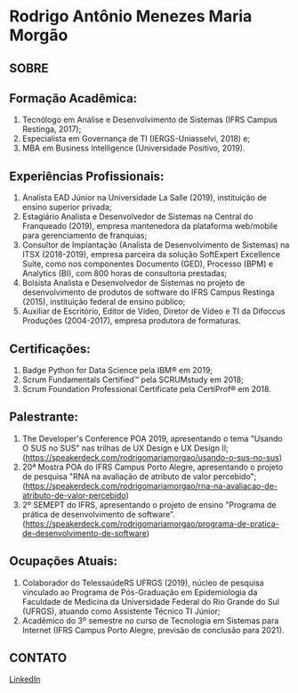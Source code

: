 # Rodrigo Antônio Menezes Maria Morgão

## SOBRE

## Formação Acadêmica:
1. Tecnólogo em Análise e Desenvolvimento de Sistemas (IFRS Campus Restinga, 2017);
2. Especialista em Governança de TI (IERGS-Uniasselvi, 2018) e;
3. MBA em Business Intelligence (Universidade Positivo, 2019).

## Experiências Profissionais:
1. Analista EAD Júnior na Universidade La Salle (2019), instituição de ensino superior privada;
2. Estagiário Analista e Desenvolvedor de Sistemas na Central do Franqueado (2019), empresa mantenedora da plataforma web/mobile para gerenciamento de franquias;
3. Consultor de Implantação (Analista de Desenvolvimento de Sistemas) na ITSX (2018-2019), empresa parceira da solução SoftExpert Excellence Suite, como nos componentes Documento (GED), Processo (BPM) e Analytics (BI), com 800 horas de consultoria prestadas;
4. Bolsista Analista e Desenvolvedor de Sistemas no projeto de desenvolvimento de produtos de software do IFRS Campus Restinga (2015), instituição federal de ensino público;
5. Auxiliar de Escritório, Editor de Vídeo, Diretor de Vídeo e TI da Difoccus Produções (2004-2017), empresa produtora de formaturas.

## Certificações:
1. Badge Python for Data Science pela IBM® em 2019;
2. Scrum Fundamentals Certified™ pela SCRUMstudy em 2018;
3. Scrum Foundation Professional Certificate pela CertiProf® em 2018.

## Palestrante:
1. The Developer's Conference POA 2019, apresentando o tema "Usando O SUS no SUS" nas trilhas de UX Design e UX Design II; (https://speakerdeck.com/rodrigomariamorgao/usando-o-sus-no-sus)
2. 20ª Mostra POA do IFRS Campus Porto Alegre, apresentando o projeto de pesquisa "RNA na avaliação de atributo de valor percebido"; (https://speakerdeck.com/rodrigomariamorgao/rna-na-avaliacao-de-atributo-de-valor-percebido)
3. 2º SEMEPT do IFRS, apresentando o projeto de ensino "Programa de prática de desenvolvimento de software". (https://speakerdeck.com/rodrigomariamorgao/programa-de-pratica-de-desenvolvimento-de-software)

## Ocupações Atuais:
1. Colaborador do TelessaúdeRS UFRGS (2019), núcleo de pesquisa vinculado ao Programa de Pós-Graduação em Epidemiologia da Faculdade de Medicina da Universidade Federal do Rio Grande do Sul (UFRGS), atuando como Assistente Técnico TI Júnior;
2. Acadêmico do 3º semestre no curso de Tecnologia em Sistemas para Internet (IFRS Campus Porto Alegre, previsão de conclusão para 2021).

## CONTATO
[LinkedIn](https://www.linkedin.com/in/rodrigomaria/)
